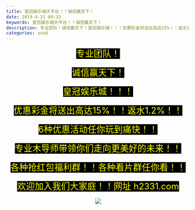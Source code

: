 ```yaml
---
title: 皇冠娱乐城大平台！！诚信赢天下！
date: 2019-4-21 09:33
keywords: 皇冠娱乐城大平台！！诚信赢天下！
description: 专业团队！诚信赢天下！皇冠娱乐城！！！优惠彩金将送出高达15%！！返水1.2%！！6种优惠活动任你玩到痛快！！专业木导师带领你们走向更美好的未来！！各种抢红包福利群！！各种看片群任你看！！欢迎加入我们大家庭！！网址h2331.com
categories: used
---
```

<td class="t_f" id="postmessage_3566624">

<div align="center"><font size="5"><font color="#ffff00"><font style="background-color:black">专业团队！</font></font></font></div><br/>
<div align="center"><font size="5"><font color="#ffff00"><font style="background-color:black">诚信赢天下！</font></font></font></div><br/>
<div align="center"><font size="5"><font color="#ffff00"><font style="background-color:black">皇冠娱乐城！！！</font></font></font></div><br/>
<div align="center"><font size="5"><font color="#ffff00"><font style="background-color:black">优惠彩金将送出高达15%！！返水1.2%！！</font></font></font></div><br/>
<div align="center"><font size="5"><font color="#ffff00"><font style="background-color:black">6种优惠活动任你玩到痛快！！</font></font></font></div><br/>
<div align="center"><font size="5"><font color="#ffff00"><font style="background-color:black">专业木导师带领你们走向更美好的未来！！</font></font></font></div><br/>
<div align="center"><font size="5"><font color="#ffff00"><font style="background-color:black">各种抢红包福利群！！各种看片群任你看！！</font></font></font></div><br/>
<div align="center"><font size="5"><font color="#ffff00"><font style="background-color:black">欢迎加入我们大家庭！！网址 h2331.com</font></font></font></div><br/>
<div align="center">

<img aid="1147495" data-cf-modified-25fd006ca4e435adbecabb6e-="" file="data/attachment/forum/201904/21/093323kfip01i0tcffijkk.png.thumb.jpg" id="aimg_1147495" inpost="1" onclick="" onmouseover="" src="http://www.flw.ph/data/attachment/forum/201904/21/093323kfip01i0tcffijkk.png" style="cursor:pointer" zoomfile="data/attachment/forum/201904/21/093323kfip01i0tcffijkk.png"/>


</div><br/>
<br/>
</td>
